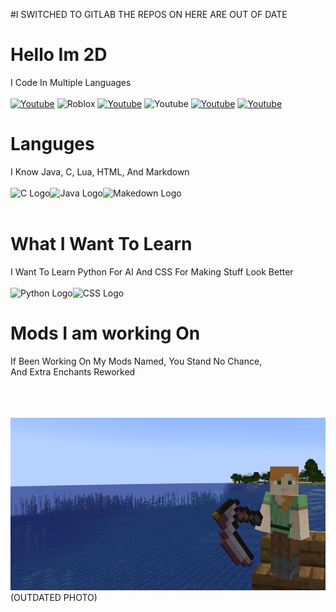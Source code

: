 #I SWITCHED TO GITLAB THE REPOS ON HERE ARE OUT OF DATE
# Hello Im 2D <br>

I Code In Multiple Languages
<br>
<br>
[![Youtube](https://img.shields.io/badge/2D-red?label=Youtube&logo=youtube&logoColor=redd)](https://www.youtube.com/@2DSNerd)
![Roblox](https://img.shields.io/badge/2DSNerd-white?label=Roblox&logo=roblox&logoColor=white)
[![Youtube](https://img.shields.io/badge/2dsn3rd-green?label=Bandlab&logo=Bandlab&logoColor=green)](https://www.bandlab.com/2dsn3rd/albums)
![Youtube](https://img.shields.io/badge/2dsn3rd-blue?label=Discord&logo=discord&logoColor=blue)
[![Youtube](https://img.shields.io/badge/2DSNerd-orange?label=Gitlab&logo=gitlab&logoColor=orange)](https://gitlab.com/2DSNerd)
[![Youtube](https://img.shields.io/badge/2DSNerd-black?label=Github&logo=github&logoColor=black)](https://github.com/2DSNerd)

# Languges <br>

I Know Java, C, Lua, HTML, And Markdown
<br>
<br>
<img src="https://external-content.duckduckgo.com/iu/?u=https%3A%2F%2Fsimple2code.com%2Fwp-content%2Fuploads%2F2020%2F06%2FcIcon-150x150.png&f=1&nofb=1&ipt=dea7bffa903c05f9e4a3ab2c49c369f080d4da498a60477ab6b8243d9a519f71&ipo=images" alt="C Logo"><img src="https://external-content.duckduckgo.com/iu/?u=https%3A%2F%2Fbrandslogos.com%2Fwp-content%2Fuploads%2Fthumbs%2Fjava-logo-black-and-white-1.png&f=1&nofb=1&ipt=75e11867fb90529c1292373c8b41a8d188d2ea49a6150be4356174788c4e7311&ipo=images" alt="Java Logo"><img src="https://external-content.duckduckgo.com/iu/?u=https%3A%2F%2Fwww.jiyik.com%2Fuploads%2F210607%2FI_2021060714272097097e.png&f=1&nofb=1&ipt=a58c377bfdd933d86c7c08704eb25dfadb8516bf129a9298e4b652d23848718b&ipo=images" alt="Makedown Logo">  
<br>

# What I Want To Learn
I Want To Learn Python For AI And CSS For Making Stuff Look Better
<br>
<br>
<img src="https://external-content.duckduckgo.com/iu/?u=http%3A%2F%2Fwww.pngall.com%2Fwp-content%2Fuploads%2F2016%2F05%2FPython-Logo-PNG-Image-180x180.png&f=1&nofb=1&ipt=dccaf4269adb7b204bc9945eb7ce72c78e7456b6ff5875cd273d33d39854a441&ipo=images" alt="Python Logo"><img src="https://external-content.duckduckgo.com/iu/?u=https%3A%2F%2Fd1yjjnpx0p53s8.cloudfront.net%2Fstyles%2Flogo-thumbnail%2Fs3%2F042015%2Fcss3.png%3Fitok%3DOlYIVwA0&f=1&nofb=1&ipt=fadb9174bf036163e96f0ddbd33a0f86291f0b5ddd82a6e43e4bfe9e204d5921&ipo=images" alt="CSS Logo">
<br>

# Mods I am working On

If Been Working On My Mods Named, You Stand No Chance,<br>
And Extra Enchants Reworked

<br>
<br>
<br>
<img src="https://raw.githubusercontent.com/2DSNerd/2DSNerd.github.io/main/Scythe.png" alt="You Shouldnt See THis">
<br>
(OUTDATED PHOTO)
